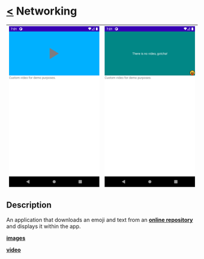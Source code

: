 # [<](README.md) Networking
|  ![image](/Assets/Networking/appimg1.png) | ![image](/Assets/Networking/appimg2.png)
 | :------ | :-------- 

## Description

An application that downloads an emoji and text from an **[online repository](/Examples/Networking/app/sampledata)** and displays it within the app.  

**[images](/Assets/Networking/)**


**[video](/Assets/Networking/App.mp4?raw=true)**
